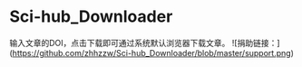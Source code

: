 # Sci-hub_Downloader
输入文章的DOI，点击下载即可通过系统默认浏览器下载文章。
![捐助链接：]
(https://github.com/zhhzzw/Sci-hub_Downloader/blob/master/support.png)